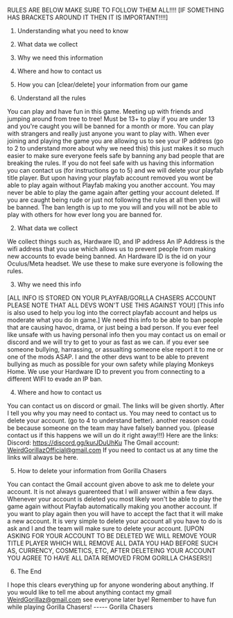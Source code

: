 RULES ARE BELOW MAKE SURE TO FOLLOW THEM ALL!!!!
[IF SOMETHING HAS BRACKETS AROUND IT THEN IT IS IMPORTANT!!!!]
1. Understanding what you need to know
2. What data we collect
3. Why we need this information
4. Where and how to contact us
5. How you can [clear/delete] your information from our game


1. Understand all the rules

You can play and have fun in this game. Meeting up with friends and jumping around from tree to tree!
Must be 13+ to play if you are under 13 and you're caught you will be banned for a month or more.
You can play with strangers and really just anyone you want to play with.
When ever joining and playing the game you are allowing us to see your IP address (go to 2 to understand more about why we need this) this just makes it so much easier to make sure everyone feels safe by banning any bad people that are breaking the rules.
If you do not feel safe with us having this information you can contact us (for instructions go to 5) and we will delete your playfab title player. But
upon having your playfab account removed you wont be able to play again without Playfab making you another account. You may never be able to play the game again after getting your account deleted.
If you are caught being rude or just not following the rules at all then you will be banned. The ban length is up to me you will and you will not be able to play with others for how ever long you are banned for.



2. What data we collect

We collect things such as, Hardware ID, and IP address
An IP Address is the wifi address that you use which allows us to prevent people from making new accounts to evade being banned.
An Hardware ID is the id on your Oculus/Meta headset.
We use these to make sure everyone is following the rules.

3. Why we need this info

[ALL INFO IS STORED ON YOUR PLAYFAB/GORLLA CHASERS ACCOUNT PLEASE NOTE THAT ALL DEVS WON'T USE THIS AGAINST YOU!]
[This info is also used to help you log into the correct playfab account and helps us moderate what you do in game.]
We need this info to be able to ban people that are causing havoc, drama, or just being a bad person. If you ever feel like unsafe with us having personal info then you may contact us on email or discord and we will try to get to your as fast as we can. if you ever see someone bullying, harrassing, or assualting someone else report it to me or one of the mods ASAP. I and the other devs want to be able to prevent bullying as much as possible for your own safety while playing Monkeys Home. We use your Hardware ID to prevent you from connecting to a different WIFI to evade an IP ban.

4. Where and how to contact us

You can contact us on discord or gmail. The links will be given shortly. After I tell you why you may need to contact us.
You may need to contact us to delete your account. (go to 4 to understand better).
another reason could be because someone on the team may have falsely banned you. (please contact us if this happens we will un do it right away!!!)
Here are the links: Discord: https://discord.gg/kurJDuUhKu The Gmail account: WeirdGorillazOfficial@gmail.com 
If you need to contact us at any time the links will always be here.


5. How to delete your information from Gorilla Chasers

You can contact the Gmail account given above to ask me to delete your account. It is not always guarenteed that I will answer within a few days.
Whenever your account is deleted you most likely won't be able to play the game again without Playfab automatically making you another account. If you want to play again then you will have to accept the fact that it will make a new account. It is very simple to delete your account all you have to do is ask and I and the team will make sure to delete your account. [UPON ASKING FOR YOUR ACCOUNT TO BE DELETED WE WILL REMOVE YOUR TITLE PLAYER WHICH WILL REMOVE ALL DATA YOU HAD BEFORE SUCH AS, CURRENCY, COSMETICS, ETC, AFTER DELETEING YOUR ACCOUNT YOU AGREE TO HAVE ALL DATA REMOVED FROM GORILLA CHASERS!]


6. The End

I hope this clears everything up for anyone wondering about anything. If you would like to tell me about anything contact my gmail WeirdGorillaz@gmail.com see everyone later bye! Remember to have fun while playing Gorilla Chasers! ----- Gorilla Chasers
